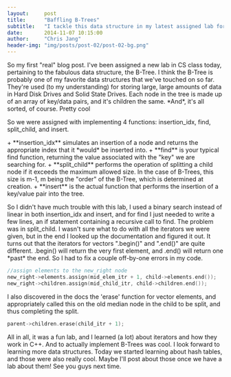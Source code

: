 ```yaml
---
layout:     post
title:      "Baffling B-Trees"
subtitle:   "I tackle this data structure in my latest assigned lab for class"
date:       2014-11-07 10:15:00
author:     "Chris Jang"
header-img: "img/posts/post-02/post-02-bg.png"
---
```


<p> So my first "real" blog post. I've been assigned a new lab in CS class today, pertaining to the fabulous data structure, the B-Tree. I think the B-Tree is probably one of my favorite data structures that we've touched on so far. They're used (to my understanding) for storing large, large amounts of data in Hard Disk Drives and Solid State Drives. Each node in the tree is made up of an array of key/data pairs, and it's children the same. *And*, it's all sorted, of course. Pretty cool </p>

<p> So we were assigned with implementing 4 functions: insertion_idx, find, split_child, and insert. </p>
+ **insertion_idx** simulates an insertion of a node and returns the appropriate index that it *would* be inserted into.
+ **find** is your typical find function, returning the value associated with the "key" we are searching for.
+ **split_child** performs the operation of splitting a child node if it exceeds the maximum allowed size. In the case of B-Trees, this size is m-1, m being the "order" of the B-Tree, which is determined at creation.
+ **insert** is the actual function that performs the insertion of a key/value pair into the tree.

<p>So I didn't have much trouble with this lab, I used a binary search instead of linear in both insertion_idx and insert, and for find I just needed to write a few lines, an if statement containing a recursive call to find. The problem was in split_child. I wasn't sure what to do with all the iterators we were given, but in the end I looked up the documentation and figured it out. It turns out that the iterators for vectors ".begin()" and ".end()" are quite different. .begin() will return the very first element, and .end() will return one *past* the end. So I had to fix a couple off-by-one errors in my code. </p>

```C++
//assign elements to the new_right node
new_right->elements.assign(mid_elem_itr + 1, child->elements.end());
new_right->children.assign(mid_child_itr, child->children.end());
```

<p>I also discovered in the docs the 'erase' function for vector elements, and appropriately called this on the old median node in the child to be split, and thus completing the split.</p>

```C++
parent->children.erase(child_itr + 1);
```

<p> All in all, it was a fun lab, and I learned (a lot) about iterators and how they work in C++. And to actually implement B-Trees was cool. I look forward to learning more data structures. Today we started learning about hash tables, and those were also really cool. Maybe I'll post about those once we have a lab about them! See you guys next time.</p>
